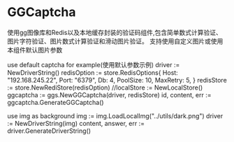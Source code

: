 # GGCaptcha
使用gg图像库和Redis以及本地缓存封装的验证码组件,包含简单数式计算验证、图片字符验证、图片数式计算验证和滑动图片验证。
支持使用自定义图片或使用本组件默认图片参数

use default captcha for example(使用默认参数示例)
 driver := NewDriverString()
	redisOption := store.RedisOptions{
		Host:     "192.168.245.22",
		Port:     "6379",
		Db:       4,
		PoolSize: 10,
		MaxRetry: 5,
	}
	redisStore := store.NewRediStore(redisOption)
	//localStore := NewLocalStore()
	ggcaptcha := ggs.NewGGCaptcha(driver, redisStore)
	id, content, err := ggcaptcha.GenerateGGCaptcha()

use img as background
	img := img.LoadLocalImg("../utils/dark.png")
	driver := NewDriverString(img)
	content, answer, err := driver.GenerateDriverString()
